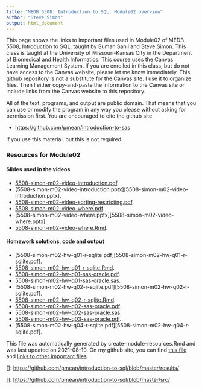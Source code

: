 ```yaml
---
title: "MEDB 5508: Introduction to SQL, Module02 overview"
author: "Steve Simon"
output: html_document
---
```


<!--This file was first created on 2021-07-28.-->

This page shows the links to important files used in Module02 of MEDB 5508, Introduction to SQL, taught by Suman Sahil and Steve Simon. This class is taught at the University of Missouri-Kansas City in the Department of Biomedical and Health Informatics. This course uses the Canvas Learning Management System. If you are enrolled in this class, but do not have access to the Canvas website, please let me know immediately. This github repository is not a substitute for the Canvas site. I use it to organize files. Then I either copy-and-paste the information to the Canvas site or include links from the Canvas website to this repository.

All of the text, programs, and output are public domain. That means that you can use or modify the program in any way you please without asking for permission first. You are encouraged to cite the github site

+ https://github.com/pmean/introduction-to-sas

if you use this material, but this is not required.

### Resources for Module02

#### Slides used in the videos

+ [5508-simon-m02-video-introduction.pdf][5508-simon-m02-video-introduction.pdf].
+ [5508-simon-m02-video-introduction.pptx][5508-simon-m02-video-introduction.pptx].
+ [5508-simon-m02-video-sorting-restricting.pdf][5508-simon-m02-video-sorting-restricting.pdf].
+ [5508-simon-m02-video-where.pdf][5508-simon-m02-video-where.pdf].
+ [5508-simon-m02-video-where.pptx][5508-simon-m02-video-where.pptx].
+ [5508-simon-m02-video-where.Rmd][5508-simon-m02-video-where.Rmd].

#### Homework solutions, code and output

+ [5508-simon-m02-hw-q01-r-sqlite.pdf][5508-simon-m02-hw-q01-r-sqlite.pdf].
+ [5508-simon-m02-hw-q01-r-sqlite.Rmd][5508-simon-m02-hw-q01-r-sqlite.Rmd].
+ [5508-simon-m02-hw-q01-sas-oracle.pdf][5508-simon-m02-hw-q01-sas-oracle.pdf].
+ [5508-simon-m02-hw-q01-sas-oracle.sas][5508-simon-m02-hw-q01-sas-oracle.sas].
+ [5508-simon-m02-hw-q02-r-sqlite.pdf][5508-simon-m02-hw-q02-r-sqlite.pdf].
+ [5508-simon-m02-hw-q02-r-sqlite.Rmd][5508-simon-m02-hw-q02-r-sqlite.Rmd].
+ [5508-simon-m02-hw-q02-sas-oracle.pdf][5508-simon-m02-hw-q02-sas-oracle.pdf].
+ [5508-simon-m02-hw-q02-sas-oracle.sas][5508-simon-m02-hw-q02-sas-oracle.sas].
+ [5508-simon-m02-hw-q03-sas-oracle.pdf][5508-simon-m02-hw-q03-sas-oracle.pdf].
+ [5508-simon-m02-hw-q04-r-sqlite.pdf][5508-simon-m02-hw-q04-r-sqlite.pdf].

This file was automatically generated by create-module-resources.Rmd and was last updated on 2021-08-19. On my github site, you can find [this file][thisf] and [links to other important files][mygit].

<!---my git--->
[thisf]: https://github.com/pmean/introduction-to-sql/blob/master/modules/5508-02-resources.md
[mygit]: https://github.com/pmean/introduction-to-sql/blob/master/README.md

<!---pdf_h--->
[5508-simon-m02-video-introduction.pdf]: https://github.com/pmean/introduction-to-sql/blob/master/results/5508-simon-m02-video-introduction.pdf
[5508-simon-m02-video-sorting-restricting.pdf]: https://github.com/pmean/introduction-to-sql/blob/master/results/5508-simon-m02-video-sorting-restricting.pdf
[5508-simon-m02-video-where.pdf]: https://github.com/pmean/introduction-to-sql/blob/master/results/5508-simon-m02-video-where.pdf

<!---ppt_v--->
[]: https://github.com/pmean/introduction-to-sql/blob/master/results/

<!---rmd_h--->
[5508-simon-m02-hw-q01-r-sqlite.Rmd]: https://github.com/pmean/introduction-to-sql/blob/master/src/5508-simon-m02-hw-q01-r-sqlite.Rmd
[5508-simon-m02-hw-q02-r-sqlite.Rmd]: https://github.com/pmean/introduction-to-sql/blob/master/src/5508-simon-m02-hw-q02-r-sqlite.Rmd

<!---rmd_o--->
[]: https://github.com/pmean/introduction-to-sql/blob/master/src/

<!---rmd_v--->
[5508-simon-m02-video-where.Rmd]: https://github.com/pmean/introduction-to-sql/blob/master/src/5508-simon-m02-video-where.Rmd

<!---sas_h--->
[5508-simon-m02-hw-q01-sas-oracle.sas]: https://github.com/pmean/introduction-to-sql/blob/master/src/5508-simon-m02-hw-q01-sas-oracle.sas
[5508-simon-m02-hw-q02-sas-oracle.sas]: https://github.com/pmean/introduction-to-sql/blob/master/src/5508-simon-m02-hw-q02-sas-oracle.sas

<!---sas_o--->
[5508-simon-m02-hw-q01-sas-oracle.pdf]: https://github.com/pmean/introduction-to-sql/blob/master/src/5508-simon-m02-hw-q01-sas-oracle.pdf
[5508-simon-m02-hw-q02-sas-oracle.pdf]: https://github.com/pmean/introduction-to-sql/blob/master/src/5508-simon-m02-hw-q02-sas-oracle.pdf
[5508-simon-m02-hw-q03-sas-oracle.pdf]: https://github.com/pmean/introduction-to-sql/blob/master/src/5508-simon-m02-hw-q03-sas-oracle.pdf
